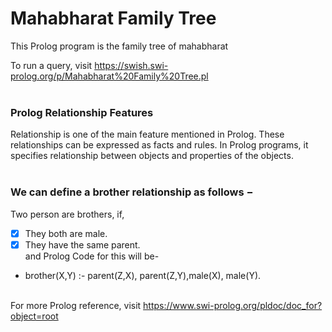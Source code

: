 # Mahabharat Family Tree
This Prolog program is the family tree of mahabharat

To run a query, visit https://swish.swi-prolog.org/p/Mahabharat%20Family%20Tree.pl <br><br>


### Prolog Relationship Features<br>
Relationship is one of the main feature mentioned in Prolog. These relationships can be expressed as facts and rules. In Prolog programs, it specifies relationship between objects and properties of the objects.<br><br>

### We can define a brother relationship as follows −<br>
Two person are brothers, if,<br>
- [x] They both are male.<br>
- [x] They have the same parent.<br>
    and Prolog Code for this will be-<br>
* brother(X,Y) :- parent(Z,X), parent(Z,Y),male(X), male(Y).
<br><br>

For more Prolog reference, visit https://www.swi-prolog.org/pldoc/doc_for?object=root
